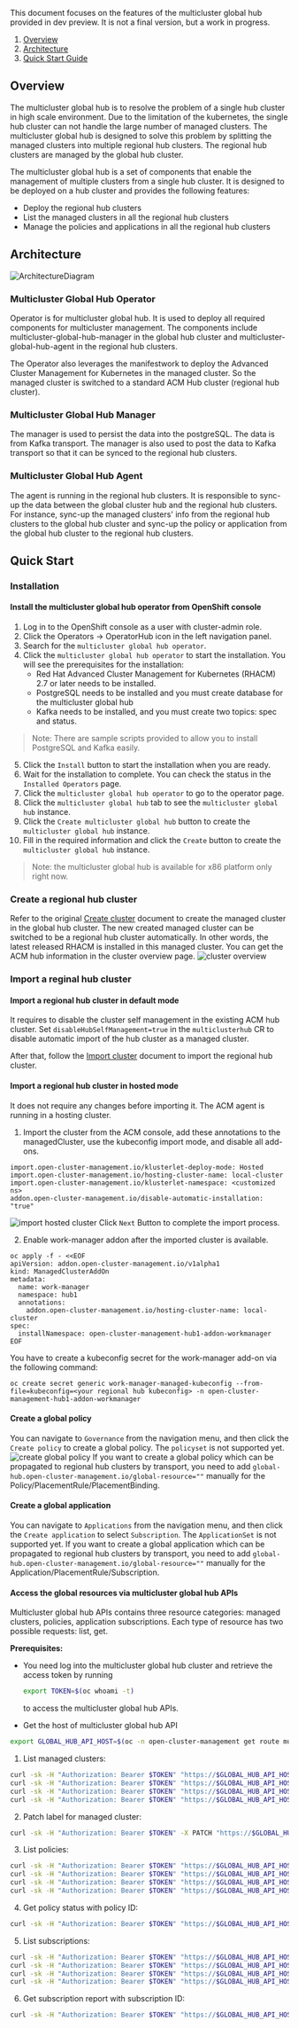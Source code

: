 This document focuses on the features of the multicluster global hub provided in dev preview. It is not a final version, but a work in progress.

1. [Overview](#overview)
2. [Architecture](#architecture)
3. [Quick Start Guide](#quick-start)

## Overview

The multicluster global hub is to resolve the problem of a single hub cluster in high scale environment. Due to the limitation of the kubernetes, the single hub cluster can not handle the large number of managed clusters. The multicluster global hub is designed to solve this problem by splitting the managed clusters into multiple regional hub clusters. The regional hub clusters are managed by the global hub cluster.

The multicluster global hub is a set of components that enable the management of multiple clusters from a single hub cluster. It is designed to be deployed on a hub cluster and provides the following features:
- Deploy the regional hub clusters
- List the managed clusters in all the regional hub clusters
- Manage the policies and applications in all the regional hub clusters

## Architecture

![ArchitectureDiagram](architecture/multicluster-global-hub-arch.png)

### Multicluster Global Hub Operator
Operator is for multicluster global hub. It is used to deploy all required components for multicluster management. The components include multicluster-global-hub-manager in the global hub cluster and multicluster-global-hub-agent in the regional hub clusters.

The Operator also leverages the manifestwork to deploy the Advanced Cluster Management for Kubernetes in the managed cluster. So the managed cluster is switched to a standard ACM Hub cluster (regional hub cluster).

### Multicluster Global Hub Manager
The manager is used to persist the data into the postgreSQL. The data is from Kafka transport. The manager is also used to post the data to Kafka transport so that it can be synced to the regional hub clusters.

### Multicluster Global Hub Agent
The agent is running in the regional hub clusters. It is responsible to sync-up the data between the global cluster hub and the regional hub clusters. For instance, sync-up the managed clusters' info from the regional hub clusters to the global hub cluster and sync-up the policy or application from the global hub cluster to the regional hub clusters.

## Quick Start

### Installation

#### Install the multicluster global hub operator from OpenShift console

1. Log in to the OpenShift console as a user with cluster-admin role.
2. Click the Operators -> OperatorHub icon in the left navigation panel.
3. Search for the `multicluster global hub operator`.
4. Click the `multicluster global hub operator` to start the installation. You will see the prerequisites for the installation:
    - Red Hat Advanced Cluster Management for Kubernetes (RHACM) 2.7 or later needs to be installed.
    - PostgreSQL needs to be installed and you must create database for the multicluster global hub
    - Kafka needs to be installed, and you must create two topics: spec and status.
> Note: There are sample scripts provided to allow you to install PostgreSQL and Kafka easily.
5. Click the `Install` button to start the installation when you are ready.
6. Wait for the installation to complete. You can check the status in the `Installed Operators` page.
7. Click the `multicluster global hub operator` to go to the operator page.
8. Click the `multicluster global hub` tab to see the `multicluster global hub` instance.
9. Click the `Create multicluster global hub` button to create the `multicluster global hub` instance.
10. Fill in the required information and click the `Create` button to create the `multicluster global hub` instance.

> Note: the multicluster global hub is available for x86 platform only right now.


### Create a regional hub cluster
Refer to the original [Create cluster](https://access.redhat.com/documentation/en-us/red_hat_advanced_cluster_management_for_kubernetes/2.6/html/multicluster_engine/multicluster_engine_overview#creating-a-cluster) document to create the managed cluster in the global hub cluster. The new created managed cluster can be switched to be a regional hub cluster automatically. In other words, the latest released RHACM is installed in this managed cluster. You can get the ACM hub information in the cluster overview page.
![cluster overview](cluster_overview.png)
### Import a reginal hub cluster
#### Import a regional hub cluster in default mode
It requires to disable the cluster self management in the existing ACM hub cluster. Set `disableHubSelfManagement=true` in the `multiclusterhub` CR to disable automatic import of the hub cluster as a managed cluster.

After that, follow the [Import cluster](https://access.redhat.com/documentation/en-us/red_hat_advanced_cluster_management_for_kubernetes/2.6/html/multicluster_engine/multicluster_engine_overview#importing-a-cluster) document to import the regional hub cluster.

#### Import a regional hub cluster in hosted mode

It does not require any changes before importing it. The ACM agent is running in a hosting cluster.
1. Import the cluster from the ACM console, add these annotations to the managedCluster, use the kubeconfig import mode, and disable all add-ons.
```
import.open-cluster-management.io/klusterlet-deploy-mode: Hosted
import.open-cluster-management.io/hosting-cluster-name: local-cluster
import.open-cluster-management.io/klusterlet-namespace: <customized ns>
addon.open-cluster-management.io/disable-automatic-installation: "true"
```
![import hosted cluster](import_hosted_cluster.png)
Click `Next` Button to complete the import process.

2. Enable work-manager addon after the imported cluster is available.
```
oc apply -f - <<EOF
apiVersion: addon.open-cluster-management.io/v1alpha1
kind: ManagedClusterAddOn
metadata:
  name: work-manager
  namespace: hub1
  annotations:
    addon.open-cluster-management.io/hosting-cluster-name: local-cluster
spec:
  installNamespace: open-cluster-management-hub1-addon-workmanager
EOF
```
You have to create a kubeconfig secret for the work-manager add-on via the following command:
```
oc create secret generic work-manager-managed-kubeconfig --from-file=kubeconfig=<your regional hub kubeconfig> -n open-cluster-management-hub1-addon-workmanager
```
#### Create a global policy
You can navigate to `Governance` from the navigation menu, and then click the `Create policy` to create a global policy. The `policyset` is not supported yet.
![create global policy](create_policy.png)
If you want to create a global policy which can be propagated to regional hub clusters by transport, you need to add `global-hub.open-cluster-management.io/global-resource=""` manually for the Policy/PlacementRule/PlacementBinding.
#### Create a global application
You can navigate to `Applications` from the navigation menu, and then click the `Create application` to select `Subscription`. The `ApplicationSet` is not supported yet.
If you want to create a global application which can be propagated to regional hub clusters by transport, you need to add `global-hub.open-cluster-management.io/global-resource=""` manually for the Application/PlacementRule/Subscription.
#### Access the global resources via multicluster global hub APIs
Multicluster global hub APIs contains three resource categories: managed clusters, policies, application subscriptions. Each type of resource has two possible requests: list, get.

<strong>Prerequisites:</strong>
- You need log into the multicluster global hub cluster and retrieve the access token by running

    ```bash
    export TOKEN=$(oc whoami -t)
    ```
    to access the multicluster global hub APIs.

- Get the host of multicluster global hub API

```bash
export GLOBAL_HUB_API_HOST=$(oc -n open-cluster-management get route multicluster-global-hub-manager -o jsonpath={.spec.host})
```

1. List managed clusters:

```bash
curl -sk -H "Authorization: Bearer $TOKEN" "https://$GLOBAL_HUB_API_HOST/global-hub-api/v1/managedclusters"
curl -sk -H "Authorization: Bearer $TOKEN" "https://$GLOBAL_HUB_API_HOST/global-hub-api/v1/managedclusters?limit=2"
curl -sk -H "Authorization: Bearer $TOKEN" "https://$GLOBAL_HUB_API_HOST/global-hub-api/v1/managedclusters?labelSelector=env%3Dproduction"
curl -sk -H "Authorization: Bearer $TOKEN" "https://$GLOBAL_HUB_API_HOST/global-hub-api/v1/managedclusters?labelSelector=env%3Dproduction&limit=2"
```

2. Patch label for managed cluster:

```bash
curl -sk -H "Authorization: Bearer $TOKEN" -X PATCH "https://$GLOBAL_HUB_API_HOST/global-hub-api/v1/managedcluster/<managed_cluster_uid>" -d '[{"op":"add","path":"/metadata/labels/foo","value":"bar"}]'
```

3. List policies:

```bash
curl -sk -H "Authorization: Bearer $TOKEN" "https://$GLOBAL_HUB_API_HOST/global-hub-api/v1/policies"
curl -sk -H "Authorization: Bearer $TOKEN" "https://$GLOBAL_HUB_API_HOST/global-hub-api/v1/policies?limit=2"
curl -sk -H "Authorization: Bearer $TOKEN" "https://$GLOBAL_HUB_API_HOST/global-hub-api/v1/policies?labelSelector=env%3Dproduction"
curl -sk -H "Authorization: Bearer $TOKEN" "https://$GLOBAL_HUB_API_HOST/global-hub-api/v1/policies?labelSelector=env%3Dproduction&limit=2"
```

4. Get policy status with policy ID:

```bash
curl -sk -H "Authorization: Bearer $TOKEN" "https://$GLOBAL_HUB_API_HOST/global-hub-api/v1/policy/<policy_uid>/status"
```

5. List subscriptions:

```bash
curl -sk -H "Authorization: Bearer $TOKEN" "https://$GLOBAL_HUB_API_HOST/global-hub-api/v1/subscriptions"
curl -sk -H "Authorization: Bearer $TOKEN" "https://$GLOBAL_HUB_API_HOST/global-hub-api/v1/subscriptions?limit=2"
curl -sk -H "Authorization: Bearer $TOKEN" "https://$GLOBAL_HUB_API_HOST/global-hub-api/v1/subscriptions?labelSelector=env%3Dproduction"
curl -sk -H "Authorization: Bearer $TOKEN" "https://$GLOBAL_HUB_API_HOST/global-hub-api/v1/subscriptions?labelSelector=env%3Dproduction&limit=2"
```

6. Get subscription report with subscription ID:

```bash
curl -sk -H "Authorization: Bearer $TOKEN" "https://$GLOBAL_HUB_API_HOST/global-hub-api/v1/subscriptionreport/<sub_uid>"
```